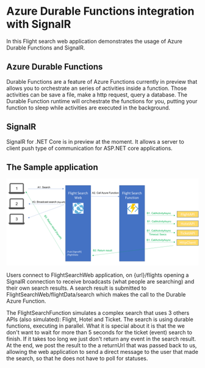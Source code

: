 ﻿# Azure Durable Functions integration with SignalR

In this Flight search web application demonstrates the usage of Azure Durable Functions and SignalR.

## Azure Durable Functions
Durable Functions are a feature of Azure Functions currently in preview that allows you to orchestrate an series of activities inside a function. Those activities can be save a file, make a http request, query a database.
The Durable Function runtime will orchestrate the functions for you, putting your function to sleep while activities are executed in the background.

## SignalR 
SignalR for .NET Core is in preview at the moment. It allows a server to client push type of communication for ASP.NET core applications.

## The Sample application

![Application Diagram](media/Diagram.png)

Users connect to FlightSearchWeb application, on {url}/flights opening a SignalR connection to receive broadcasts (what people are searching) and their own search results. A search result is submitted to FlightSearchWeb/flightData/search which makes the call to the Durable Azure Function.

The FlightSearchFunction simulates a complex search that uses 3 others APIs (also simulated): Flight, Hotel and Ticket. The search is using durable functions, executing in parallel. What it is special about it is that the we don't want to wait for more than 5 seconds for the ticket (event) search to finish. If it takes too long we just don't return any event in the search result.
At the end, we post the result to the a returnUrl that was passed back to us, allowing the web application to send a direct message to the user that made the search, so that he does not have to poll for statuses.